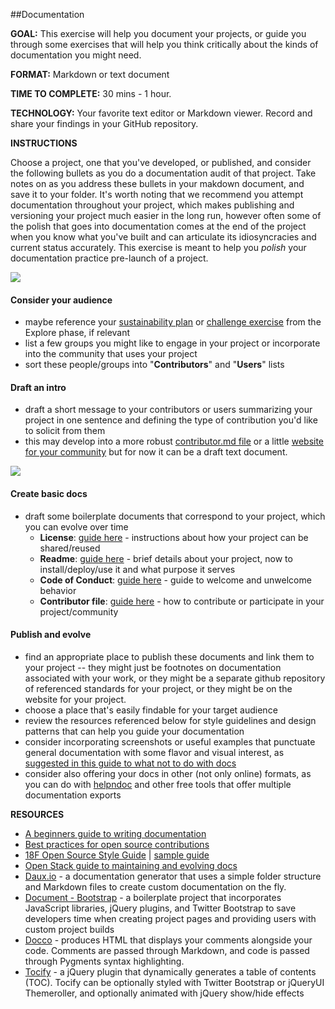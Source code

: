 ##Documentation

**GOAL:** This exercise will help you document your projects, or guide you through some exercises that will help you think critically about the kinds of documentation you might need.

**FORMAT:** Markdown or text document

**TIME TO COMPLETE:** 30 mins - 1 hour.

**TECHNOLOGY:** Your favorite text editor or Markdown viewer. Record and share your findings in your GitHub repository.

**INSTRUCTIONS**

Choose a project, one that you've developed, or published, and consider the following bullets as you do a documentation audit of that project. Take notes on as you address these bullets in your makdown document, and save it to your folder. It's worth noting that we recommend you attempt documentation throughout your project, which makes publishing and versioning your project much easier in the long run, however often some of the polish that goes into documentation comes at the end of the project when you know what you've built and can articulate its idiosyncracies and current status accurately. This exercise is meant to help you *polish* your documentation practice pre-launch of a project.

![](http://i.imgur.com/NgrKCSF.png)

#### Consider your audience
* maybe reference your [sustainability plan](https://github.com/mozillascience/fellows-class-2015/blob/master/explore/2-sustainability_plan.md) or [challenge exercise](https://github.com/mozillascience/fellows-class-2015/blob/master/explore/1-challenge_exercise.md) from the Explore phase, if relevant
* list a few groups you might like to engage in your project or incorporate into the community that uses your project
* sort these people/groups into "**Contributors**" and "**Users**" lists

#### Draft an intro
* draft a short message to your contributors or users summarizing your project in one sentence and defining the type of contribution you'd like to solicit from them
* this may develop into a more robust [contributor.md file](https://help.github.com/articles/setting-guidelines-for-repository-contributors/) or a little [website for your community](http://www.slidewinder.io/docs/) but for now it can be a draft text document. 

![](http://i.imgur.com/gh333eM.png)

#### Create basic docs
* draft some boilerplate documents that correspond to your project, which you can evolve over time
	* **License**: [guide here](https://creativecommons.org/choose/) - instructions about how your project can be shared/reused
	* **Readme**: [guide here](http://mozillascience.github.io/working-open-workshop/writing_readme/) - brief details about your project, now to install/deploy/use it and what purpose it serves
	* **Code of Conduct**: [guide here](http://mozillascience.github.io/working-open-workshop/code_of_conduct/) - guide to welcome and unwelcome behavior
	* **Contributor file**: [guide here](http://mozillascience.github.io/working-open-workshop/contributing/) - how to contribute or participate in your project/community

#### Publish and evolve
* find an appropriate place to publish these documents and link them to your project -- they might just be footnotes on documentation associated with your work, or they might be a separate github repository of referenced standards for your project, or they might be on the website for your project. 
* choose a place that's easily findable for your target audience
* review the resources referenced below for style guidelines and design patterns that can help you guide your documentation
* consider incorporating screenshots or useful examples that punctuate general documentation with some flavor and visual interest, as [suggested in this guide to what not to do with docs](http://blog.smartbear.com/careers/13-things-people-hate-about-your-open-source-docs/)
* consider also offering your docs in other (not only online) formats, as you can do with [helpndoc](http://www.helpndoc.com/) and other free tools that offer multiple documentation exports


**RESOURCES**
* [A beginners guide to writing documentation](http://docs.writethedocs.org/writing/beginners-guide-to-docs/)
* [Best practices for open source contributions](http://contribution-guide-org.readthedocs.io/)
* [18F Open Source Style Guide](https://18f.gsa.gov/2015/07/29/style-guide-for-open-source-documentation/) | [sample guide](https://18f.github.io/open-source-program/pages/maintainer_guidelines/)
* [Open Stack guide to maintaining and evolving docs](https://opensource.com/business/15/4/git-and-github-open-source-documentation-reviews)
* [Daux.io](http://daux.io/) - a documentation generator that uses a simple folder structure and Markdown files to create custom documentation on the fly.
* [Document - Bootstrap](http://gregfranko.com/Document-Bootstrap/) - a boilerplate project that incorporates JavaScript libraries, jQuery plugins, and Twitter Bootstrap to save developers time when creating project pages and providing users with custom project builds
* [Docco](http://jashkenas.github.io/docco/) - produces HTML that displays your comments alongside your code. Comments are passed through Markdown, and code is passed through Pygments syntax highlighting.
* [Tocify](http://gregfranko.com/jquery.tocify.js/) - a jQuery plugin that dynamically generates a table of contents (TOC). Tocify can be optionally styled with Twitter Bootstrap or jQueryUI Themeroller, and optionally animated with jQuery show/hide effects